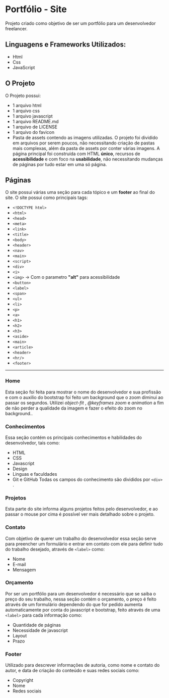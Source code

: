 # Portfólio - Site
Projeto criado como objetivo de ser um portfólio para um desenvolvedor freelancer.

## Linguagens e Frameworks Utilizados:
- Html
- Css
- JavaScript

## O Projeto
O Projeto possui:
- 1 arquivo html
- 1 arquivo css
- 1 arquivo javascript
- 1 arquivo README.md
- 1 arquivo de LICENSE
- 1 arquivo do favicon
- Pasta de assets contendo as imagens utilizadas.
O projeto foi dividido em arquivos por serem poucos, não necessitando criação de pastas mais complexas, além da pasta de assets por conter várias imagens.
A página principal foi construída com HTML **único**, recursos de **acessibilidade** e com foco na **usabilidade**, não necessitando mudanças de páginas por tudo estar em uma só página.

## Páginas
O site possui várias uma seção para cada tópico e um **footer** ao final do site.
O site possui como principais tags:
- `<!DOCTYPE html>`
- `<html>`
- `<head>`
- `<meta>`
- `<link>`
- `<title>`
- `<body>`
- `<header>`
- `<nav>`
- `<main>`
- `<script>`
- `<div>`
- `<i>`
- `<img>` -> Com o parametro **"alt"** para acessibilidade
- `<button>`
- `<label>`
- `<span>`
- `<ul>`
- `<li>`
- `<p>`
- `<a>`
- `<h1>`
- `<h2>`
- `<h3>`
- `<aside>`
- `<main>`
- `<article>`
- `<header>`
- `<hr/>`
- `<footer>`
---
### Home
Esta seção foi feita para mostrar o nome do desenvolvedor e sua profissão e com o auxilio do bootstrap foi feito um background que o zoom diminui ao passar os segundos.
Utilizei *object-fit* , *@keyframes zoom* e *animation* a fim de não perder a qualidade da imagem e fazer o efeito do zoom no background..

### Conhecimentos
Essa seção contém os principais conhecimentos e habilidades do desenvolvedor, tais como:
- HTML
- CSS
- Javascript
- Design
- Linguas e faculdades
- Git e GitHub
Todas os campos do conhecimento são divididos por `<div>` .

### Projetos
Esta parte do site informa alguns projetos feitos pelo desenvolvedor, e ao passar o mouse por cima é possível ver mais detalhado sobre o projeto.

### Contato
Com objetivo de querer um trabalho do desenvolvedor essa seção serve para preencher um formulário e entrar em contato com ele para definir tudo do trabalho desejado, através de `<label>` como:
- Nome
- E-mail
- Mensagem

### Orçamento
Por ser um portfólio para um desenvolvedor é necessário que se saiba o preço do seu trabalho, nessa seção contém o orçamento, o preço é feito através de um formulário dependendo do que for pedido aumenta automaticamente por conta do javascript e bootstrap, feito através de uma `<label>` para cada informação como:
- Quantidade de páginas
- Necessidade de javascript
- Layout
- Prazo

### Footer
Utilizado para descrever informações de autoria, como nome e contato do autor, e data de criação do conteúdo e suas redes sociais como:
- Copyright
- Nome
- Redes sociais